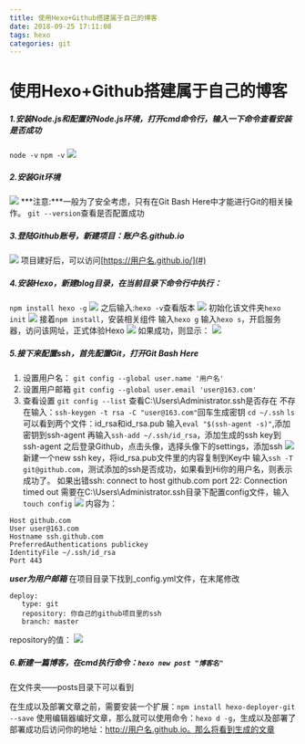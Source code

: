 ```yaml
---
title: 使用Hexo+Github搭建属于自己的博客
date: 2018-09-25 17:11:08
tags: hexo
categories: git
---
```

# 使用Hexo+Github搭建属于自己的博客

##### 1.安装Node.js和配置好Node.js环境，打开cmd命令行，输入一下命令查看安装是否成功
`node -v`
`npm -v`
![](http://bmob-cdn-8350.b0.upaiyun.com/2018/09/25/b8d6706040d9ab598087e7c4a291315c.png)
##### 2.安装Git环境
![](http://bmob-cdn-8350.b0.upaiyun.com/2018/09/25/1c358a084065a55f8028d9539dc1c22d.png)
***注意:***一般为了安全考虑，只有在Git Bash Here中才能进行Git的相关操作。
`git --version`查看是否配置成功
##### 3.登陆Github账号，新建项目：账户名.github.io
![](http://bmob-cdn-8350.b0.upaiyun.com/2018/09/25/87c8b71a404cbce3800d7150d62e3572.png)
项目建好后，可以访问[https://用户名.github.io/](#)
##### 4.安装Hexo，新建blog目录，在当前目录下命令行中执行：
`npm install hexo -g`
![](http://bmob-cdn-8350.b0.upaiyun.com/2018/09/25/0a07ba0c40de774980cb892145452fea.png)
之后输入:`hexo -v`查看版本
![](http://bmob-cdn-8350.b0.upaiyun.com/2018/09/25/7b48d7ea40865e3d801a612431c2226f.png)
初始化该文件夹`hexo init`
![](http://bmob-cdn-8350.b0.upaiyun.com/2018/09/25/437fc07240469c578002a18d7c179695.png)
接着`npm install`，安装相关组件
输入`hexo g`
输入`hexo s`，开启服务器，访问该网址，正式体验Hexo
![](http://bmob-cdn-8350.b0.upaiyun.com/2018/09/25/5c56223d40e8e14e80409b9863cc9563.png)
如果成功，则显示：
![](http://bmob-cdn-8350.b0.upaiyun.com/2018/09/25/76e9c5364021748380332bcda0314c0e.png)
##### 5.接下来配置ssh，首先配置Git，打开Git Bash Here
1. 设置用户名：
`git config --global user.name '用户名'`
2. 设置用户邮箱
`git config --global user.email 'user@163.com'`
3. 查看设置
`git config --list`
查看C:\Users\Administrator\.ssh是否存在
不存在输入：`ssh-keygen -t rsa -C "user@163.com"`回车生成密钥
`cd ~/.ssh`
`ls`
可以看到两个文件：id_rsa和id_rsa.pub
输入`eval "$(ssh-agent -s)"`,添加密钥到ssh-agent
再输入`ssh-add ~/.ssh/id_rsa`，添加生成的ssh key到ssh-agent
之后登录Github，点击头像，选择头像下的settings，添加ssh
![](http://bmob-cdn-8350.b0.upaiyun.com/2018/09/25/6ba821354070efd88095cc946e5f084f.png)
新建一个new ssh key，将id_rsa.pub文件里的内容复制到Key中
输入`ssh -T git@github.com`，测试添加的ssh是否成功，如果看到Hi你的用户名，则表示成功了。
如果出错ssh: connect to host github.com port 22: Connection timed out
需要在C:\Users\Administrator\.ssh目录下配置config文件，输入
`touch config`
![](http://bmob-cdn-8350.b0.upaiyun.com/2018/09/25/d082fa4140ed737780aa3a6599da6a8f.png)
内容为：
```javascipt
Host github.com  
User user@163.com  
Hostname ssh.github.com  
PreferredAuthentications publickey  
IdentityFile ~/.ssh/id_rsa  
Port 443
```
***user为用户邮箱***
在项目目录下找到_config.yml文件，在末尾修改
```javascipt
deploy:
   type: git
   repository: 你自己的github项目里的ssh
   branch: master
```
repository的值：
![](http://bmob-cdn-8350.b0.upaiyun.com/2018/09/25/1be67f4740ae60fa8083591da8f65bfa.png)

##### 6.新建一篇博客，在cmd执行命令：`hexo new post "博客名"`
在文件夹——posts目录下可以看到

在生成以及部署文章之前，需要安装一个扩展：`npm install hexo-deployer-git --save`
使用编辑器编好文章，那么就可以使用命令：`hexo d -g`，生成以及部署了
部署成功后访问你的地址：http://用户名.github.io。那么将看到生成的文章